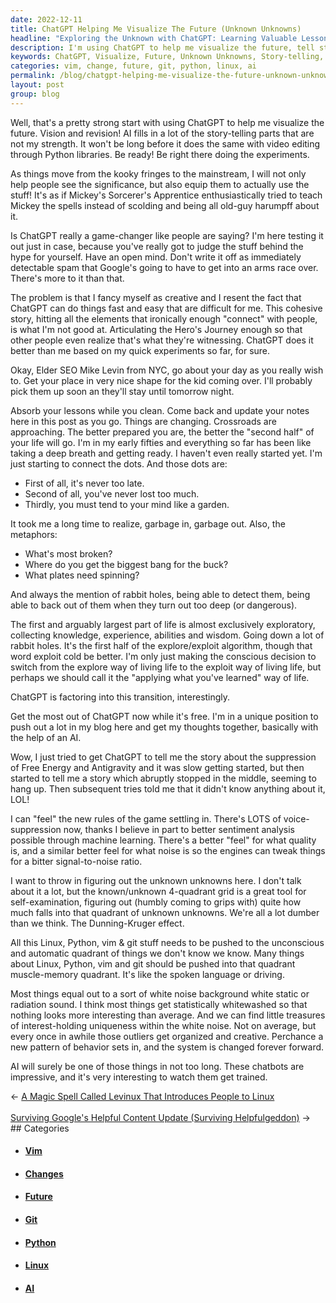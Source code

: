 ```yaml
---
date: 2022-12-11
title: ChatGPT Helping Me Visualize The Future (Unknown Unknowns)
headline: "Exploring the Unknown with ChatGPT: Learning Valuable Lessons and Pushing Myself Out of My Comfort Zone"
description: I'm using ChatGPT to help me visualize the future, tell stories, and articulate the Hero's Journey. I'm learning valuable lessons like it's never too late, and I'm pushing Linux, Python, vim, and git into the unconscious and automatic quadrant so I can use them like I use spoken language or driving. I'm testing to see if ChatGPT is really a game-changer.
keywords: ChatGPT, Visualize, Future, Unknown Unknowns, Story-telling, Hero's Journey, Late, Linux, Python, Vim, Git, Unconscious, Automatic, Quadrant, Self-Examination, Whitewashed, Outliers, Behavior, Change, System
categories: vim, change, future, git, python, linux, ai
permalink: /blog/chatgpt-helping-me-visualize-the-future-unknown-unknowns/
layout: post
group: blog
---
```



Well, that's a pretty strong start with using ChatGPT to help me visualize the
future. Vision and revision! AI fills in a lot of the story-telling parts that
are not my strength. It won't be long before it does the same with video
editing through Python libraries. Be ready! Be right there doing the
experiments.

As things move from the kooky fringes to the mainstream, I will not only help
people see the significance, but also equip them to actually use the stuff!
It's as if Mickey's Sorcerer's Apprentice enthusiastically tried to teach
Mickey the spells instead of scolding and being all old-guy harumpff about it.

Is ChatGPT really a game-changer like people are saying? I'm here testing it
out just in case, because you've really got to judge the stuff behind the hype
for yourself. Have an open mind. Don't write it off as immediately detectable
spam that Google's going to have to get into an arms race over. There's more to
it than that.

The problem is that I fancy myself as creative and I resent the fact that
ChatGPT can do things fast and easy that are difficult for me. This cohesive
story, hitting all the elements that ironically enough "connect" with people,
is what I'm not good at. Articulating the Hero's Journey enough so that other
people even realize that's what they're witnessing. ChatGPT does it better than
me based on my quick experiments so far, for sure.

Okay, Elder SEO Mike Levin from NYC, go about your day as you really wish to.
Get your place in very nice shape for the kid coming over. I'll probably pick
them up soon an they'll stay until tomorrow night.

Absorb your lessons while you clean. Come back and update your notes here in
this post as you go. Things are changing. Crossroads are approaching. The
better prepared you are, the better the "second half" of your life will go. I'm
in my early fifties and everything so far has been like taking a deep breath
and getting ready. I haven't even really started yet. I'm just starting to
connect the dots. And those dots are:

- First of all, it's never too late.
- Second of all, you've never lost too much.
- Thirdly, you must tend to your mind like a garden.

It took me a long time to realize, garbage in, garbage out. Also, the
metaphors:

- What's most broken?
- Where do you get the biggest bang for the buck?
- What plates need spinning?

And always the mention of rabbit holes, being able to detect them, being able
to back out of them when they turn out too deep (or dangerous).

The first and arguably largest part of life is almost exclusively exploratory,
collecting knowledge, experience, abilities and wisdom. Going down a lot of
rabbit holes. It's the first half of the explore/exploit algorithm, though that
word exploit cold be better. I'm only just making the conscious decision to
switch from the explore way of living life to the exploit way of living life,
but perhaps we should call it the "applying what you've learned" way of life.

ChatGPT is factoring into this transition, interestingly.

Get the most out of ChatGPT now while it's free. I'm in a unique position to
push out a lot in my blog here and get my thoughts together, basically with the
help of an AI.

Wow, I just tried to get ChatGPT to tell me the story about the suppression of
Free Energy and Antigravity and it was slow getting started, but then started
to tell me a story which abruptly stopped in the middle, seeming to hang up.
Then subsequent tries told me that it didn't know anything about it, LOL!

I can "feel" the new rules of the game settling in. There's LOTS of
voice-suppression now, thanks I believe in part to better sentiment analysis
possible through machine learning. There's a better "feel" for what quality is,
and a similar better feel for what noise is so the engines can tweak things
for a bitter signal-to-noise ratio.

I want to throw in figuring out the unknown unknowns here. I don't talk about
it a lot, but the known/unknown 4-quadrant grid is a great tool for
self-examination, figuring out (humbly coming to grips with) quite how much
falls into that quadrant of unknown unknowns. We're all a lot dumber than we
think. The Dunning-Kruger effect.

All this Linux, Python, vim & git stuff needs to be pushed to the unconscious
and automatic quadrant of things we don't know we know. Many things about
Linux, Python, vim and git should be pushed into that quadrant muscle-memory
quadrant. It's like the spoken language or driving.

Most things equal out to a sort of white noise background white static or
radiation sound. I think most things get statistically whitewashed so that
nothing looks more interesting than average. And we can find little treasures
of interest-holding uniqueness within the white noise. Not on average, but
every once in awhile those outliers get organized and creative. Perchance a new
pattern of behavior sets in, and the system is changed forever forward.

AI will surely be one of those things in not too long. These chatbots are
impressive, and it's very interesting to watch them get trained.


<div class="arrow-links"><div class="post-nav-prev"><span class="arrow">&larr;&nbsp;</span><a href="/blog/a-magic-spell-called-levinux-that-introduces-people-to-linux/">A Magic Spell Called Levinux That Introduces People to Linux</a></div> &nbsp; <div class="post-nav-next"><a href="/blog/surviving-google-s-helpful-content-update-surviving-helpfulgeddon/">Surviving Google's Helpful Content Update (Surviving Helpfulgeddon)</a><span class="arrow">&nbsp;&rarr;</span></div></div>
## Categories

<ul>
<li><h4><a href='/vim/'>Vim</a></h4></li>
<li><h4><a href='/change/'>Changes</a></h4></li>
<li><h4><a href='/future/'>Future</a></h4></li>
<li><h4><a href='/git/'>Git</a></h4></li>
<li><h4><a href='/python/'>Python</a></h4></li>
<li><h4><a href='/linux/'>Linux</a></h4></li>
<li><h4><a href='/ai/'>AI</a></h4></li></ul>